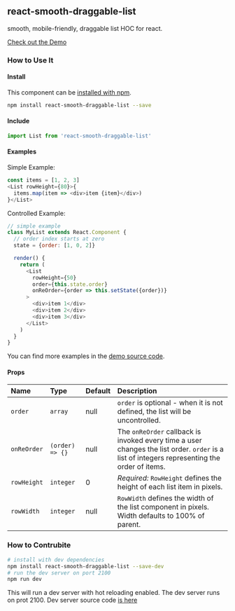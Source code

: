 ## react-smooth-draggable-list

smooth, mobile-friendly, draggable list HOC for react.

[Check out the Demo](https://mac-s-g.github.io/react-smooth-draggable-list/demo/dist/)

### How to Use It

#### Install
This component can be [installed with npm](https://www.npmjs.com/package/react-smooth-draggable-list).
```bash
npm install react-smooth-draggable-list --save
```

#### Include
```javascript
import List from 'react-smooth-draggable-list'
```

#### Examples
Simple Example:
```javascript
const items = [1, 2, 3]
<List rowHeight={80}>{
  items.map(item => <div>item {item}</div>)
}</List>
```

Controlled Example:
```javascript
// simple example
class MyList extends React.Component {
  // order index starts at zero
  state = {order: [1, 0, 2]}

  render() {
    return (
      <List
        rowHeight={50}
        order={this.state.order}
        onReOrder={order => this.setState({order})}
      >
        <div>item 1</div>
        <div>item 2</div>
        <div>item 3</div>
      </List>
    )
  }
}
```


You can find more examples in the [demo source code](https://github.com/mac-s-g/react-smooth-draggable-list/blob/master/demo/js/Examples.js).

#### Props
Name|Type|Default|Description
|:---|:---|:---|:---
`order`|`array`|null|`order` is optional - when it is not defined, the list will be uncontrolled.
`onReOrder`|`(order) => {}`|null|The `onReOrder` callback is invoked every time a user changes the list order.  `order` is a list of integers representing the order of items.
`rowHeight`|`integer`|0|*Required:* `RowHeight` defines the height of each list item in pixels.
`rowWidth`|`integer`|null|`RowWidth` defines the width of the list component in pixels.  Width defaults to 100% of parent.


### How to Contrubite
```bash
# install with dev dependencies
npm install react-smooth-draggable-list --save-dev
# run the dev server on port 2100
npm run dev
```
This will run a dev server with hot reloading enabled.  The dev server runs on prot 2100.  Dev server source code [is here](https://github.com/mac-s-g/react-smooth-draggable-list/blob/master/dev-server/js/Examples.js)